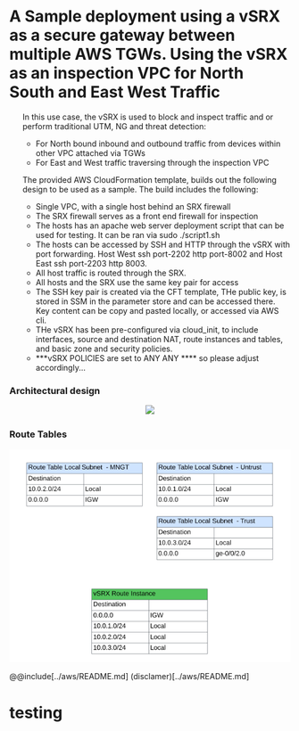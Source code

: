 # A Sample deployment using a vSRX as a secure gateway between multiple AWS TGWs. Using the vSRX as an inspection VPC for North South and East West Traffic 

<ul>
In this use case, the vSRX is used to block and inspect traffic and or perform traditional UTM, NG and threat detection:

* For North bound inbound and outbound traffic from devices within other VPC attached via TGWs
* For East and West traffic traversing through the inspection VPC
</ul>
<ul>

The provided AWS CloudFormation template, builds out the following design to be used as a sample.
The build includes the following:
* Single VPC, with a single host behind an SRX firewall 
* The SRX firewall serves as a front end firewall for inspection
* The hosts has an apache web server deployment script that can be used for testing. It can be ran via sudo ./script1.sh
* The hosts can be accessed by SSH and HTTP through the vSRX with port forwarding. Host West ssh port-2202 http port-8002 and Host East ssh port-2203 http 8003.   
* All host traffic is routed through the SRX.
* All hosts and the SRX use the same key pair for access
* The SSH key pair is created via the CFT template,  THe public key, is stored in SSM in the parameter store and can be accessed there. Key content can be copy and pasted locally, or accessed via AWS cli. 
* THe vSRX has been pre-configured via cloud_init, to include interfaces, source and destination NAT, route instances and tables, and basic zone and security policies. 
*    ***vSRX POLICIES are set to ANY ANY **** so please adjust accordingly...   
    

</ul>

<h3> Architectural design  </h3>
<p align="center">
<img src="./png/.png" width="1000"/></center>
</p>

<h3> Route Tables  </h3>
<p align="center">
<img src="./png/routes.png" width="1000"/></center>
</p>

@@include[../aws/README.md]
(disclamer)[../aws/README.md]


# testing 








